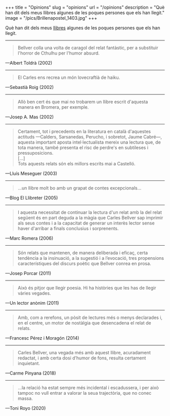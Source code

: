 +++
title = "Opinions"
slug = "opinions"
url = "/opinions"
description = "Què han dit dels meus llibres algunes de les poques persones que els han llegit."
image = "/pics/Brillenapostel_1403.jpg"
+++

Què han dit dels meus [llibres](/llibres/) algunes de les poques persones que els han llegit.

<hr>

> Bellver colla una volta de caragol del relat fantàstic, per a substituir l'horror de Cthulhu per l'humor absurd.

—Albert Toldrà (2002)

<hr>

> El Carles ens recrea un món lovecraftià de haiku.

—Sebastià Roig (2002)

<hr>

> Allò ben cert és que mai no trobarem un llibre escrit d'aquesta manera en Bromera, per exemple.

—Josep A. Mas (2002)

<hr>

> Certament, tot i precedents en la literatura en català d'aquestes actituds —Calders, Sarsanedas, Perucho, i sobretot, Jaume Cabré—, aquesta important aposta intel·lectualista mereix una lectura que, de tota manera, també presenta el risc de perdre's en subtileses i pressuposicions.  
> \[…]  
> Tots aquests relats són els millors escrits mai a Castelló.

—Lluís Meseguer (2003)

<hr>

> …un llibre molt bo amb un grapat de contes excepcionals…

—Blog El Llibreter (2005)

<hr>

> I aquesta necessitat de continuar la lectura d'un relat amb la del relat següent és en part deguda a la màgia que Carles Bellver sap imprimir als seus contes i a la capacitat de generar un interès lector sense haver d'arribar a finals conclusius i sorprenents.

—Marc Romera (2006)

<hr>

> Són relats que mantenen, de manera deliberada i eficaç, certa tendència a la insinuació, a la sugestió i a l’evocació, tres propensions característiques del discurs poètic que Bellver conrea en prosa.

—Josep Porcar (2011)

<hr>

> Això és pitjor que llegir poesia. Hi ha històries que les has de llegir vàries vegades.

—Un lector anònim (2011)

<hr>

> Amb, com a rerefons, un pòsit de lectures més o menys declarades i, en el centre, un motor de nostàlgia que desencadena el relat de relats.

—Francesc Pérez i Moragón (2014)

<hr>

> Carles Bellver, una vegada més amb aquest llibre, acuradament redactat, i amb certa dosi d’humor de fons, resulta certament inquietant.

—Carme Pinyana (2018)

<hr>

> …la relació ha estat sempre més incidental i escadussera, i per això tampoc no vull entrar a valorar la seua trajectòria, que no conec massa.

—Toni Royo (2020)
